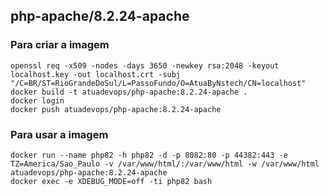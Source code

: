 ## php-apache/8.2.24-apache

### Para criar a imagem
    openssl req -x509 -nodes -days 3650 -newkey rsa:2048 -keyout localhost.key -out localhost.crt -subj "/C=BR/ST=RioGrandeDoSul/L=PassoFundo/O=AtuaByNstech/CN=localhost"
    docker build -t atuadevops/php-apache:8.2.24-apache .
    docker login
    docker push atuadevops/php-apache:8.2.24-apache

### Para usar a imagem
    docker run --name php82 -h php82 -d -p 8082:80 -p 44382:443 -e TZ=America/Sao_Paulo -v /var/www/html/:/var/www/html -w /var/www/html atuadevops/php-apache:8.2.24-apache
    docker exec -e XDEBUG_MODE=off -ti php82 bash
